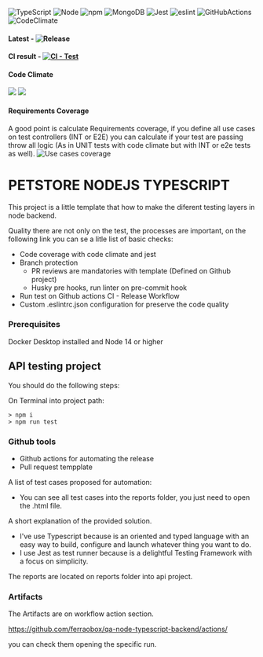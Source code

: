 ![TypeScript](https://img.shields.io/badge/-TypeScript-000?&logo=TypeScript)
![Node](https://img.shields.io/badge/-NodeJs-000?&logo=node-dot-js)
![npm](https://img.shields.io/badge/-npm-000?&logo=npm)
![MongoDB](https://img.shields.io/badge/-MongoDB-000?&logo=mongodb)
![Jest](https://img.shields.io/badge/-jest-000?&logo=jest)
![eslint](https://img.shields.io/badge/-eslint-000?&logo=eslint)
![GitHubActions](https://img.shields.io/badge/-GitHubActions-000?&logo=github-actions)
![CodeClimate](https://img.shields.io/badge/-CodeClimate-000?&logo=code-climate)

#### Latest - ![Release](https://img.shields.io/github/v/release/ferraobox/qa-node-typescript-backend)

#### CI result - [![CI - Test](https://github.com/ferraobox/qa-node-typescript-backend/actions/workflows/release.yml/badge.svg)](https://github.com/ferraobox/qa-node-typescript-backend/actions/workflows/release.yml)

#### Code Climate

<a href="https://codeclimate.com/github/ferraobox/qa-node-typescript-backend/maintainability"><img src="https://api.codeclimate.com/v1/badges/5a082c37dea0dd86f4a6/maintainability" /></a>
<a href="https://codeclimate.com/github/ferraobox/qa-node-typescript-backend/test_coverage"><img src="https://api.codeclimate.com/v1/badges/5a082c37dea0dd86f4a6/test_coverage" /></a>

#### Requirements Coverage

A good point is calculate Requirements coverage, if you define all use cases on test controllers (INT or E2E) you can calculate if your test are passing throw all logic (As in UNIT tests with code climate but with INT or e2e tests as well).
![Use cases coverage](https://img.shields.io/codeclimate/coverage/ferraobox/qa-node-typescript-backend)

# PETSTORE NODEJS TYPESCRIPT

This project is a little template that how to make the diferent testing layers in node backend.

Quality there are not only on the test, the processes are important, on the following link you can se a litle list of basic checks:

- Code coverage with code climate and jest
- Branch protection
  - PR reviews are mandatories with template (Defined on Github project)
  - Husky pre hooks, run linter on pre-commit hook
- Run test on Github actions CI - Release Workflow
- Custom .eslintrc.json configuration for preserve the code quality

### Prerequisites

Docker Desktop installed and Node 14 or higher

## API testing project

You should do the following steps:

On Terminal into project path:

```
> npm i
> npm run test
```

### Github tools

- Github actions for automating the release
- Pull request tempplate

A list of test cases proposed for automation:

- You can see all test cases into the reports folder, you just need to open the .html file.

A short explanation of the provided solution.

- I've use Typescript because is an oriented and typed language with an easy way to build, configure and launch whatever thing you want to do.
- I use Jest as test runner because is a delightful Testing Framework with a focus on simplicity.

The reports are located on reports folder into api project.

### Artifacts

The Artifacts are on workflow action section.

https://github.com/ferraobox/qa-node-typescript-backend/actions/

you can check them opening the specific run.
